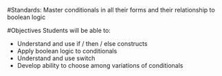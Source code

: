 #Standards:
Master conditionals in all their forms and their relationship to boolean logic

#Objectives
Students will be able to:
* Understand and use if / then / else constructs
* Apply boolean logic to conditionals
* Understand and use switch
* Develop ability to choose among variations of conditionals

